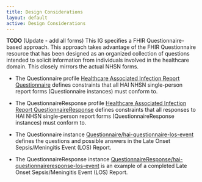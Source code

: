 ```yaml
---
title: Design Considerations
layout: default
active: Design Considerations
---
```


 **TODO** (Update - add all forms) This IG specifies a FHIR Questionnaire-based approach. This approach takes advantage of the FHIR Questionnaire resource that has been designed as an organized collection of questions intended to solicit information from individuals involved in the healthcare domain. This closely mirrors the actual NHSN forms.

* The Questionnaire profile [Healthcare Associated Infection Report Questionnaire](StructureDefinition-hai-single-person-report-questionnaire.html) defines constraints that all HAI NHSN single-person report forms (Questionnaire instances) must conform to.

* The QuestionnaireResponse profile [Healthcare Associated Infection Report QuestionnaireResponse](StructureDefinition-hai-single-person-report-questionnaire-response.html) defines constraints that all responses to HAI NHSN single-person report forms (QuestionnaireResponse instances) must conform to.

* The Questionnaire instance [Questionnaire/hai-questionnaire-los-event](Questionnaire-hai-questionnaire-los-event.html) defines the questions and possible answers in the Late Onset Sepsis/Meningitis Event (LOS) Report.

* The QuestionnaireResponse instance [QuestionnaireResponse/hai-questionnaireresponse-los-event](QuestionnaireResponse-hai-questionnaireresponse-los-event.html) is an example of a completed Late Onset Sepsis/Meningitis Event (LOS) Report.